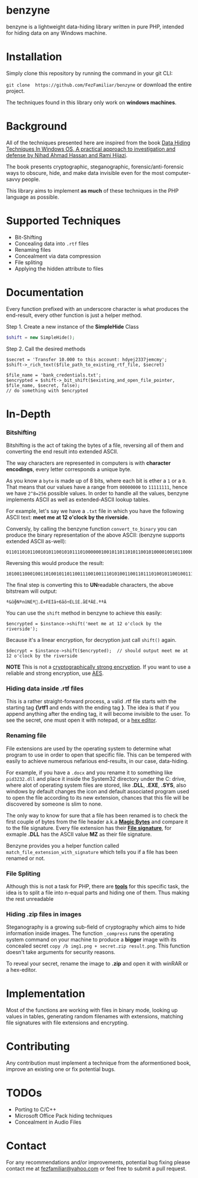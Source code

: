 # benzyne
benzyne is a lightweight data-hiding library written in pure PHP, intended for hiding data on any Windows machine.

# Installation
Simply clone this repository by running the command in your git CLI:

```git clone  https://github.com/FezFamiliar/benzyne``` or download the entire project.

The techniques found in this library only work on  **windows machines**.

# Background
All of the techniques presented here are inspired from the book [Data Hiding Techniques In Windows OS, A practical approach to investigation and defense by Nihad Ahmad Hassan and Rami Hijazi](https://www.amazon.com/Data-Hiding-Techniques-Windows-Investigation/dp/0128044497).

The book presents cryptographic, steganographic, forensic/anti-forensic ways to obscure, hide, and make data invisible even for the most computer-savvy people.

This library aims to implement **as much** of these techniques in the PHP language as possible.

# Supported Techniques

* Bit-Shifting
* Concealing data into ```.rtf``` files
* Renaming files
* Concealment via data compression
* File spliting
* Applying the hidden attribute to files

# Documentation
Every function prefixed with an underscore character is what produces the end-result, every other function is just a helper method.

Step 1. Create a new instance of the **SimpleHide** Class

```php
$shift = new SimpleHide();
```

Step 2. Call the desired methods

```
$secret = 'Transfer 10.000 to this account: hdyej2337jemcmy';
$shift->_rich_text($file_path_to_existing_rtf_file, $secret)

$file_name = 'bank_credentials.txt';
$encrypted = $shift->_bit_shift($existing_and_open_file_pointer, $file_name, $secret, false);
// do something with $encrypted
```


# In-Depth

### Bitshifting 

Bitshifting is the act of taking the bytes of a file, reversing all of them and converting the end result into extended ASCII.

The way characters are represented in computers is with **character encodings**, every letter corresponds a unique byte.

As you know a ```byte``` is made up of 8 bits, where each bit is ether a ```1``` or a ```0```. That means that our values have a range from ```00000000``` to ```11111111```, hence we have ```2^8=256``` possible values. In order to handle all the values, benzyne implements  ASCII as well as extended-ASCII lookup tables.

For example, let's say we have a ```.txt``` file in which you have the following ASCII text: **meet me at 12 o'clock by the riverside**.

Conversly, by calling the benzyne function ```convert_to_binary``` you can produce the binary representation of the above ASCII: (benzyne supports extended ASCII as-well):
```
0110110101100101011001010111010000001001011011010110010100001001011000010111010000001001001100010011001000001001011011110010011101100011011011000110111101100011011010110000100101100010011110010000100101110100011010000110010100001001011100100110100101110110011001010111001001110011011010010110010001100101
```

Reversing this would produce the result:
```
1010011000100110100101101100111001001110101001100110111010010110010011101001000010100110000101100010111010010000100111100100011010010000110101101100011011110110001101101100011011100100111101101001000001001100100011001001000000101110100001101001000010100110101101101001000000101110101001101010011010110110
```

The final step is converting this to **UN**readable characters, the above bitstream will output:
```
ª&û╬NªnûNÉª.É×FÉÍã÷6ãõ÷ÉLîÉ.åÉªÂÉ.ªªÂ
```

You can use the ```shift``` method in benzyne to achieve this easily:
```
$encrypted = $instance->shift('meet me at 12 o'clock by the riverside');
```

Because it's a linear encryption, for decryption just call ```shift()``` again.
```
$decrypt = $instance->shift($encrypted);  // should output meet me at 12 o'clock by the riverside
```

**NOTE** This is not a [cryptographically strong encryption](https://en.wikipedia.org/wiki/Strong_cryptography). If you want to use a reliable and strong encryption, use [AES](https://ro.wikipedia.org/wiki/AES).

### Hiding data inside .rtf files

This is a rather straight-forward process, a valid .rtf file starts with the starting tag **{\rtf1** and ends with the ending tag **}**. The idea is that if you append anything after the ending tag, it will become invisible to the user. To see the secret, one must open it with notepad, or a [hex editor](https://mh-nexus.de/en/hxd/).


### Renaming file

File extensions are used by the operating system to determine what program to use in order to open that specific file. This can be tempered with easily to achieve numerous nefarious end-results, in our case, data-hiding.

For example, if you have a ```.docx``` and you rename it to something like ```pid3232.dll``` and place it inside the System32 directory under the C: drive, where alot of operating system files are stored, like **.DLL**, **.EXE**, **.SYS**, also windows by default changes the icon and default associated program used to open the file according to its new extension, chances that this file will be discovered by someone is slim to none.

The only way to know for sure that a file has been renamed is to check the first couple of bytes from the file header a.k.a [**Magic Bytes**](https://blog.netspi.com/magic-bytes-identifying-common-file-formats-at-a-glance/) and compare it to the file signature. Every file extension has their [**File signature**](https://www.filesignatures.net/), for exmaple **.DLL** has the ASCII value **MZ** as their file signature.

Benzyne provides you a helper function called ```match_file_extension_with_signature``` which tells you if a file has been renamed or not.

### File Spliting

Although this is not a task for PHP, there are [**tools**](https://www.gdgsoft.com/gsplit) for this specific task, the idea is to split a file into n-equal parts and hiding one of them. Thus making the rest unreadable

### Hiding .zip files in images

Steganography is a growing sub-field of cryptography which aims to hide information inside images. The function ```_compress``` runs the operating system command on your machine to produce a **bigger** image with its concealed secret ```copy /b img1.png + secret.zip result.png```. This function doesn't take arguments for security reasons.

To reveal your secret, rename the image to **.zip** and open it with winRAR or a hex-editor.

# Implementation

Most of the functions are working with files in binary mode, looking up values in tables, generating random filenames with extensions, matching file signatures with file extensions and encrypting.

# Contributing 

Any contribution must implement a technique from the aformentioned book, improve an existing one or fix potential bugs.

# TODOs

* Porting to C/C++
* Microsoft Office Pack hiding techniques
* Concealment in Audio Files

# Contact

For any recommendations and/or improvements, potential bug fixing please contact me at fezfamiliar@yahoo.com or feel free to submit a pull request.
